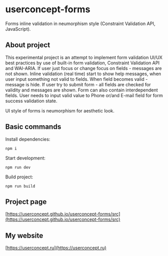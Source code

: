 # userconcept-forms

Forms inline validation in neumorphism style (Constraint Validation API, JavaScript).

## About project

This experimental project is an attempt to implement form validation UI/UX best practices by use of built-in form validation, Constraint Validation API and WAI-ARIA. If user just focus or change focus on fields - messages are not shown. Inline validation (real time) start to show help messages, when user input something not valid to fields. When field becomes valid - message is hide. If user try to submit form - all fields are checked for validity and messages are shown. Form can also contain interdependent fields. User needs to input valid value to Phone or/and E-mail field for form success validation state.

UI style of forms is neumorphism for aesthetic look.

## Basic commands

Install dependencies:

`npm i`

Start development:

`npm run dev`

Build project:

`npm run build`

## Project page

[https://userconcept.github.io/userconcept-forms/src](https://userconcept.github.io/userconcept-forms/src)

## My website

[https://userconcept.ru](https://userconcept.ru)
